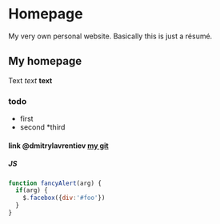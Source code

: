 # Homepage
My very own personal website. Basically this is just a résumé.

## My homepage
Text *text* **text**

### todo
* first
* second
  *third
  
#### link @dmitrylavrentiev [my git](https://github.com/dmitrylavrentiev/homepage)

##### JS
```javascript
function fancyAlert(arg) {
  if(arg) {
    $.facebox({div:'#foo'})
  }
}
```
